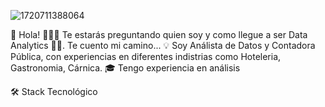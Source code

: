 ![1720711388064](https://github.com/user-attachments/assets/6892bb9f-a5f3-4d5b-be0c-89641a527db4)

👋 Hola!
👨🏻‍💻 Te estarás preguntando quien soy y como llegue a ser Data Analytics 🕵🏼. Te cuento mi camino...
💡 Soy Análista de Datos y Contadora Pública, con experiencias en diferentes indistrias como Hoteleria, Gastronomia, Cárnica.
🎓 Tengo experiencia en análisis






🛠 Stack Tecnológico








